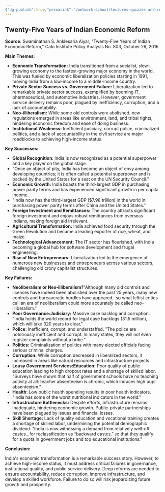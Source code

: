 ```yaml
---
{"dg-publish":true,"permalink":"/network-school/lectures-quizzes-and-references/briefs-timelines-and-study-guides/indian-history/indian-history-25-years-of-economic-reform-brief/"}
---
```




## Twenty-Five Years of Indian Economic Reform

**Source:** Swaminathan S. Anklesaria Aiyar, "Twenty-Five Years of Indian Economic Reform," Cato Institute Policy Analysis No. 803, October 26, 2016.

**Main Themes:**

- **Economic Transformation:** India transitioned from a socialist, slow-growing economy to the fastest-growing major economy in the world. This was fueled by economic liberalization policies starting in 1991, moving India from a low-income to a middle-income country.
- **Private Sector Success vs. Government Failure:** Liberalization led to remarkable private sector success, exemplified by booming IT, pharmaceutical, and automotive industries. However, government service delivery remains poor, plagued by inefficiency, corruption, and a lack of accountability.
- **Neo-illiberalism:** While some old controls were abolished, new regulations emerged in areas like environment, land, and tribal rights, hindering economic freedom and ease of doing business.
- **Institutional Weakness:** Inefficient judiciary, corrupt police, criminalized politics, and a lack of accountability in the civil service are major roadblocks to achieving high-income status.

**Key Successes:**

- **Global Recognition:** India is now recognized as a potential superpower and a key player on the global stage.
- "Once an object of pity, India has become an object of envy among developing countries; it is often called a potential superpower and is backed by the United States for a seat on the UN Security Council."
- **Economic Growth:** India boasts the third-largest GDP in purchasing power parity terms and has experienced significant growth in per capita income.
- "India now has the third-largest GDP ($7.98 trillion) in the world in purchasing power parity terms after China and the United States."
- **Foreign Investment and Remittances:** The country attracts significant foreign investment and enjoys robust remittances from overseas Indians, making foreign aid irrelevant.
- **Agricultural Transformation:** India achieved food security through the Green Revolution and became a leading exporter of rice, wheat, and maize.
- **Technological Advancement:** The IT sector has flourished, with India becoming a global hub for software development and frugal engineering.
- **Rise of New Entrepreneurs:** Liberalization led to the emergence of numerous new businesses and entrepreneurs across various sectors, challenging old crony capitalist structures.

**Key Failures:**

- **Neoliberalism or Neo-illiberalism?**"Although many old controls and licenses have indeed been abolished over the past 25 years, many new controls and bureaucratic hurdles have appeared...so what leftist critics call an era of neoliberalism could more accurately be called neo-illiberalism."
- **Poor Governance:Judiciary:** Massive case backlog and corruption. "India holds the world record for legal case backlogs (31.5 million), which will take 320 years to clear."
- **Police:** Inefficient, corrupt, and understaffed. "The police are notoriously inefficient and corrupt. In many states, they will not even register complaints without a bribe."
- **Politics:** Criminalization of politics with many elected officials facing serious criminal charges.
- **Corruption:** While corruption decreased in liberalized sectors, it increased in areas like natural resources and infrastructure projects.
- **Lousy Government Services:Education:** Poor quality of public education leading to high dropout rates and a shortage of skilled labor. "Surveys have shown that half of government schools have no teaching activity at all: teacher absenteeism is chronic, which induces high pupil absenteeism."
- **Health:** Low public health spending results in poor health indicators. "India has some of the worst nutritional indicators in the world."
- **Infrastructure Bottlenecks:** Despite efforts, infrastructure remains inadequate, hindering economic growth. Public-private partnerships have been plagued by issues and financial losses.
- **Skill Shortage:** Lack of quality education and vocational training creates a shortage of skilled labor, undermining the potential demographic dividend. "India is now witnessing a demand from relatively well-off castes...for reclassification as “backward castes,” so that they qualify for a quota in government jobs and top educational institutions."

**Conclusion:**

India's economic transformation is a remarkable success story. However, to achieve high-income status, it must address critical failures in governance, institutional quality, and public service delivery. Deep reforms are needed to ensure accountability, reduce corruption, improve infrastructure, and develop a skilled workforce. Failure to do so will risk jeopardizing future growth and prosperity.